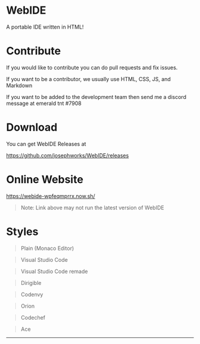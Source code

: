 # WebIDE

A portable IDE written in HTML!

# Contribute

If you would like to contribute you can do pull requests and fix issues.

If you want to be a contributor, we usually use HTML, CSS, JS, and Markdown

If you want to be added to the development team then send me a discord message at emerald tnt #7908

# Download

You can get WebIDE Releases at 

https://github.com/josephworks/WebIDE/releases

# Online Website

https://webide-wpfeqmprrx.now.sh/

> Note: Link above may not run the latest version of WebIDE

# Styles

> Plain (Monaco Editor)

> Visual Studio Code

> Visual Studio Code remade

> Dirigible

> Codenvy

> Orion

> Codechef

> Ace

---
